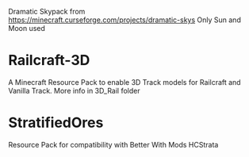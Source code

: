 Dramatic Skypack 
from https://minecraft.curseforge.com/projects/dramatic-skys
Only Sun and Moon used

# Railcraft-3D
A Minecraft Resource Pack to enable 3D Track models for Railcraft and Vanilla Track. More info in 3D_Rail folder

# StratifiedOres
Resource Pack for compatibility with Better With Mods HCStrata

